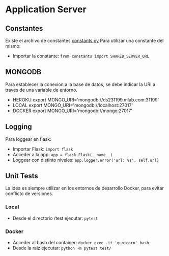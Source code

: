 # Application Server

## Constantes
Existe el archivo de constantes [constants.py](constants.py)
Para utilizar una constante del mismo:
* Importar la constante: `from constants import SHARED_SERVER_URL`

## MONGODB
Para establecer la conexion a la base de datos, se debe indicar la URI a traves de una variable de entorno.  
* HEROKU export MONGO_URI='mongodb://ds231199.mlab.com:31199'   
* LOCAL  export MONGO_URI='mongodb://localhost:27017'  
* DOCKER export MONGO_URI='mongodb://mongo:27017'  

## Logging
Para loggear en flask:
* Importar Flask: `import flask`
* Acceder a la app: `app = flask.Flask(__name__)`
* Loggear con distinto niveles: `app.logger.error('url: %s', self.url)`

## Unit Tests

La idea es siempre utilizar en los entornos de desarrollo Docker, para evitar conflicto de versiones.

### Local
* Desde el directorio /test ejecutar: `pytest` 

### Docker
* Acceder al bash del container: `docker exec -it 'gunicorn' bash`
* Desde la raiz ejecutar: `python -m pytest test/`





